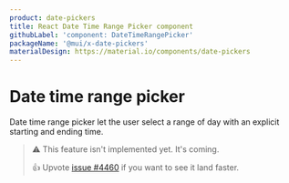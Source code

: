 ```yaml
---
product: date-pickers
title: React Date Time Range Picker component
githubLabel: 'component: DateTimeRangePicker'
packageName: '@mui/x-date-pickers'
materialDesign: https://material.io/components/date-pickers
---
```


# Date time range picker [<span class="plan-pro"></span>](https://mui.com/store/items/material-ui-pro/)

<p class="description">Date time range picker let the user select a range of day with an explicit starting and ending time.</p>

> ⚠️ This feature isn't implemented yet. It's coming.
>
> 👍 Upvote [issue #4460](https://github.com/mui/mui-x/issues/4547) if you want to see it land faster.
